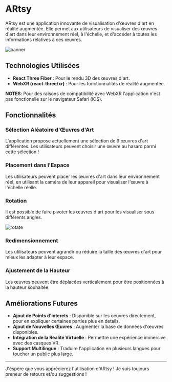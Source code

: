 # ARtsy

ARtsy est une application innovante de visualisation d'œuvres d'art en réalité augmentée. Elle permet aux utilisateurs de visualiser des œuvres d'art dans leur environnement réel, à l'échelle, et d'accéder à toutes les informations relatives à ces œuvres.

![banner](https://github.com/user-attachments/assets/65f275bb-c0f7-4807-bdcc-5a4fa6eb1731)

## Technologies Utilisées

- **React Three Fiber** : Pour le rendu 3D des œuvres d'art.
- **WebXR (react-three/xr)** : Pour les fonctionnalités de réalité augmentée.

**NOTES**: Pour des raisons de compatibilité avec WebXR l'application n'est pas fonctionelle sur le navigateur Safari (iOS).

## Fonctionnalités

### Sélection Aléatoire d'Œuvres d'Art

L'application propose actuellement une sélection de 9 œuvres d'art différentes. Les utilisateurs peuvent choisir une œuvre au hasard parmi cette sélection !

### Placement dans l'Espace

Les utilisateurs peuvent placer les œuvres d'art dans leur environnement réel, en utilisant la caméra de leur appareil pour visualiser l'œuvre à l'échelle réelle.

### Rotation

Il est possible de faire pivoter les œuvres d'art pour les visualiser sous différents angles.

![rotate](https://github.com/user-attachments/assets/c1eaa943-e0ed-4065-8218-3f0ba988f366)

### Redimensionnement

Les utilisateurs peuvent agrandir ou réduire la taille des œuvres d'art pour mieux les adapter à leur espace.

### Ajustement de la Hauteur

Les œuvres peuvent être déplacées verticalement pour être positionnées à la hauteur souhaitée.

## Améliorations Futures

- **Ajout de Points d'interets** : Disponible sur les oeuvres directement, pour en expliquer certaines parties plus en details.
- **Ajout de Nouvelles Œuvres** : Augmenter la base de données d'œuvres disponibles.
- **Intégration de la Réalité Virtuelle** : Permettre une expérience immersive avec des casques VR.
- **Support Multilingue** : Traduire l'application en plusieurs langues pour toucher un public plus large.

---

J'éspère que vous apprécierez l'utilisation d'ARtsy ! Je suis toujours preneur de retours et/ou suggestions !
